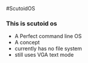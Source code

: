 #ScutoidOS

### This is scutoid os

+ A Perfect command line OS
+ A concept
+ currently has no file system
+ still uses VGA text mode
 
